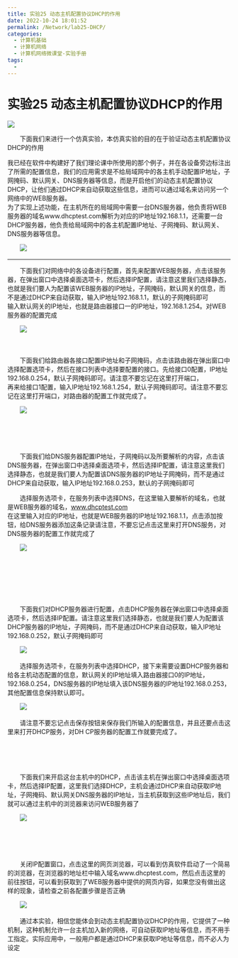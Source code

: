```yaml
---
title: 实验25 动态主机配置协议DHCP的作用
date: 2022-10-24 18:01:52
permalink: /Network/lab25-DHCP/
categories:
  - 计算机基础
  - 计算机网络
  - 计算机网络微课堂-实验手册
tags:
  - 
---
```

# 实验25 动态主机配置协议DHCP的作用

![](https://image.peterjxl.com/blog/105.jpeg)

　　下面我们来进行一个仿真实验，本仿真实验的目的在于验证动态主机配置协议DHCP的作用

<!-- more -->



我已经在软件中构建好了我们理论课中所使用的那个例子，并在各设备旁边标注出了所需的配置信息，我们的应用需求是不给局域网中的各主机手动配置IP地址，子网掩码、默认网关、DNS服务器等信息，而是开启他们的动态主机配置协议DHCP，让他们通过DHCP来自动获取这些信息，进而可以通过域名来访问另一个网络中的WEB服务器。  
为了实现上述功能，在主机所在的局域网中需要一台DNS服务器，他负责将WEB服务器的域名www.dhcptest.com解析为对应的IP地址192.168.1.1，还需要一台DHCP服务器，他负责给局域网中的各主机配置IP地址、子网掩码、默认网关、DNS服务器等信息。

　　![](https://image.peterjxl.com/blog/image-20220109161728-t7lshel.png)

---

　　下面我们对网络中的各设备进行配置，首先来配置WEB服务器，点击该服务器，在弹出窗口中选择桌面选项卡，然后选择IP配置，请注意这里我们选择静态，也就是我们要人为配置该WEB服务器的IP地址，子网掩码，默认网关的信息，而不是通过DHCP来自动获取，输入IP地址192.168.1.1，默认的子网掩码即可  
输入默认网关的IP地址，也就是路由器接口一的IP地址，192.168.1.254。对WEB服务器的配置完成

　　![](https://image.peterjxl.com/blog/image-20220109161715-lvvonnz.png)

　　‍

　　下面我们给路由器各接口配置IP地址和子网掩码，点击该路由器在弹出窗口中选择配置选项卡，然后在接口列表中选择要配置的接口。先给接口0配置，IP地址192.168.0.254，默认子网掩码即可。请注意不要忘记在这里打开端口，  
再来给接口1配置，输入IP地址192.168.1.254，默认子网掩码即可。请注意不要忘记在这里打开端口，对路由器的配置工作就完成了。

　　![](https://image.peterjxl.com/blog/image-20220109161802-jamroqp.png)

　　‍

　　‍

　　下面我们给DNS服务器配置IP地址，子网掩码以及所要解析的内容，点击该DNS服务器，在弹出窗口中选择桌面选项卡，然后选择IP配置，请注意这里我们选择静态，也就是我们要人为配置该DNS服务器的IP地址子网掩码，而不是通过DHCP来自动获取，输入IP地址192.168.0.253，默认的子网掩码即可

　　选择服务选项卡，在服务列表中选择DNS，在这里输入要解析的域名，也就是WEB服务器的域名，www.dhcptest.com  
在这里输入对应的IP地址，也就是WEB服务器的IP地址192.168.1.1，点击添加按钮，给DNS服务器添加这条记录请注意，不要忘记点击这里来打开DNS服务，对DNS服务器的配置工作就完成了

　　![](https://image.peterjxl.com/blog/image-20220109162032-9diygr9.png)

　　‍

　　‍

　　‍

　　下面我们对DHCP服务器进行配置，点击DHCP服务器在弹出窗口中选择桌面选项卡，然后选择IP配置。请注意这里我们选择静态，也就是我们要人为配置该DHCP服务器的IP地址，子网掩码，而不是通过DHCP来自动获取，输入IP地址192.168.0.252，默认子网掩码即可

　　![](https://image.peterjxl.com/blog/image-20220109162118-5qayohu.png)

　　选择服务选项卡，在服务列表中选择DHCP，接下来需要设置DHCP服务器和给各主机动态配置的信息，默认网关的IP地址填入路由器接口0的IP地址，192.168.0.254，DNS服务器的IP地址填入该DNS服务器的IP地址192.168.0.253，其他配置信息保持默认即可。

　　![](https://image.peterjxl.com/blog/image-20220109162204-frkjmb4.png)

　　请注意不要忘记点击保存按钮来保存我们所输入的配置信息，并且还要点击这里来打开DHCP服务，对DH CP服务器的配置工作就要完成了。

　　‍

　　‍

　　下面我们来开启这台主机中的DHCP，点击该主机在弹出窗口中选择桌面选项卡，然后选择IP配置，这里我们选择DHCP，主机会通过DHCP来自动获取IP地址，子网掩码、默认网关DNS服务器的IP地址，当主机获取到这些IP地址后，我们就可以通过主机中的浏览器来访问WEB服务器了

　　![](https://image.peterjxl.com/blog/image-20220109162237-g3rgqfi.png)

　　‍

　　‍

　　关闭IP配置窗口，点击这里的网页浏览器，可以看到仿真软件启动了一个简易的浏览器，在浏览器的地址栏中输入域名www.dhcptest.com，然后点击这里的前往按钮，可以看到获取到了WEB服务器中提供的网页内容，如果您没有做出这样的现象，请检查之前各配置步骤是否正确

　　![](https://image.peterjxl.com/blog/image-20220109162256-b3xohfo.png)

　　通过本实验，相信您能体会到动态主机配置协议DHCP的作用，它提供了一种机制，这种机制允许一台主机加入新的网络，可自动获取IP地址等信息，而不用手工指定。实际应用中，一般用户都是通过DHCP来获取IP地址等信息，而不必人为设定

　　‍
